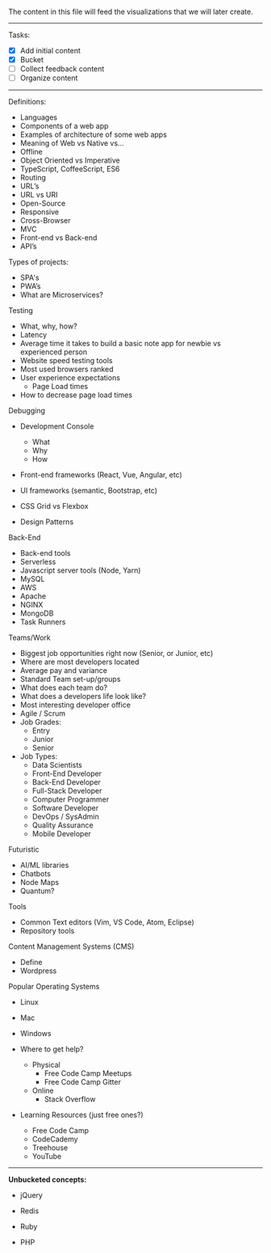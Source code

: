 The content in this file will feed the visualizations that we will later create.

<hr>

Tasks:
- [X] Add initial content
- [X] Bucket
- [ ] Collect feedback content
- [ ] Organize content

<hr>

Definitions:
* Languages
* Components of a web app
* Examples of architecture of some web apps
* Meaning of Web vs Native vs…
* Offline
* Object Oriented vs Imperative
* TypeScript, CoffeeScript, ES6
* Routing
* URL’s
* URL vs URI
* Open-Source
* Responsive
* Cross-Browser
* MVC
* Front-end vs Back-end
* API’s

Types of projects:
* SPA's
* PWA’s
* What are Microservices?

Testing
* What, why, how?
* Latency
* Average time it takes to build a basic note app for newbie vs experienced person
* Website speed testing tools
* Most used browsers ranked
* User experience expectations
    - Page Load times
* How to decrease page load times

Debugging
* Development Console
    - What
    - Why
    - How

* Front-end frameworks (React, Vue, Angular, etc)
* UI frameworks (semantic, Bootstrap, etc)
* CSS Grid vs Flexbox
* Design Patterns

Back-End
* Back-end tools
* Serverless
* Javascript server tools (Node, Yarn)
* MySQL
* AWS
* Apache
* NGINX
* MongoDB
* Task Runners

Teams/Work
* Biggest job opportunities right now (Senior, or Junior, etc)
* Where are most developers located
* Average pay and variance
* Standard Team set-up/groups
* What does each team do?
* What does a developers life look like?
* Most interesting developer office
* Agile / Scrum
* Job Grades:
    - Entry
    - Junior
    - Senior
* Job Types:
    - Data Scientists
    - Front-End Developer
    - Back-End Developer
    - Full-Stack Developer
    - Computer Programmer
    - Software Developer
    - DevOps / SysAdmin
    - Quality Assurance
    - Mobile Developer

Futuristic
* AI/ML libraries
* Chatbots
* Node Maps
* Quantum?

Tools
* Common Text editors (Vim, VS Code, Atom, Eclipse)
* Repository tools

Content Management Systems (CMS)
* Define
* Wordpress

Popular Operating Systems
* Linux
* Mac
* Windows

* Where to get help?
    - Physical
        - Free Code Camp Meetups
        - Free Code Camp Gitter
    - Online
        - Stack Overflow

* Learning Resources (just free ones?)
    - Free Code Camp
    - CodeCademy
    - Treehouse
    - YouTube

<hr>

**Unbucketed concepts:**

* jQuery
* Redis

* Ruby
* PHP
